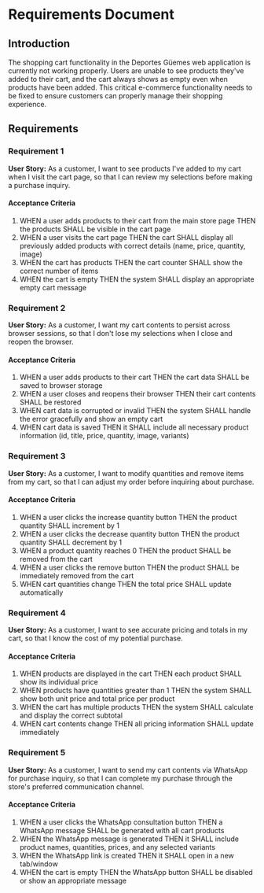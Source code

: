 # Requirements Document

## Introduction

The shopping cart functionality in the Deportes Güemes web application is currently not working properly. Users are unable to see products they've added to their cart, and the cart always shows as empty even when products have been added. This critical e-commerce functionality needs to be fixed to ensure customers can properly manage their shopping experience.

## Requirements

### Requirement 1

**User Story:** As a customer, I want to see products I've added to my cart when I visit the cart page, so that I can review my selections before making a purchase inquiry.

#### Acceptance Criteria

1. WHEN a user adds products to their cart from the main store page THEN the products SHALL be visible in the cart page
2. WHEN a user visits the cart page THEN the cart SHALL display all previously added products with correct details (name, price, quantity, image)
3. WHEN the cart has products THEN the cart counter SHALL show the correct number of items
4. WHEN the cart is empty THEN the system SHALL display an appropriate empty cart message

### Requirement 2

**User Story:** As a customer, I want my cart contents to persist across browser sessions, so that I don't lose my selections when I close and reopen the browser.

#### Acceptance Criteria

1. WHEN a user adds products to their cart THEN the cart data SHALL be saved to browser storage
2. WHEN a user closes and reopens their browser THEN their cart contents SHALL be restored
3. WHEN cart data is corrupted or invalid THEN the system SHALL handle the error gracefully and show an empty cart
4. WHEN cart data is saved THEN it SHALL include all necessary product information (id, title, price, quantity, image, variants)

### Requirement 3

**User Story:** As a customer, I want to modify quantities and remove items from my cart, so that I can adjust my order before inquiring about purchase.

#### Acceptance Criteria

1. WHEN a user clicks the increase quantity button THEN the product quantity SHALL increment by 1
2. WHEN a user clicks the decrease quantity button THEN the product quantity SHALL decrement by 1
3. WHEN a product quantity reaches 0 THEN the product SHALL be removed from the cart
4. WHEN a user clicks the remove button THEN the product SHALL be immediately removed from the cart
5. WHEN cart quantities change THEN the total price SHALL update automatically

### Requirement 4

**User Story:** As a customer, I want to see accurate pricing and totals in my cart, so that I know the cost of my potential purchase.

#### Acceptance Criteria

1. WHEN products are displayed in the cart THEN each product SHALL show its individual price
2. WHEN products have quantities greater than 1 THEN the system SHALL show both unit price and total price per product
3. WHEN the cart has multiple products THEN the system SHALL calculate and display the correct subtotal
4. WHEN cart contents change THEN all pricing information SHALL update immediately

### Requirement 5

**User Story:** As a customer, I want to send my cart contents via WhatsApp for purchase inquiry, so that I can complete my purchase through the store's preferred communication channel.

#### Acceptance Criteria

1. WHEN a user clicks the WhatsApp consultation button THEN a WhatsApp message SHALL be generated with all cart products
2. WHEN the WhatsApp message is generated THEN it SHALL include product names, quantities, prices, and any selected variants
3. WHEN the WhatsApp link is created THEN it SHALL open in a new tab/window
4. WHEN the cart is empty THEN the WhatsApp button SHALL be disabled or show an appropriate message